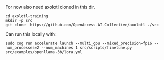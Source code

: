 For now also need axolotl cloned in this dir.

```
cd axolotl-training
mkdir -p src
git clone  https://github.com/OpenAccess-AI-Collective/axolotl ./src
```

Can run this locally with:

```
sudo cog run accelerate launch --multi_gpu --mixed_precision=fp16 --num_processes=2 --num_machines 1 src/scripts/finetune.py src/examples/openllama-3b/lora.yml
```